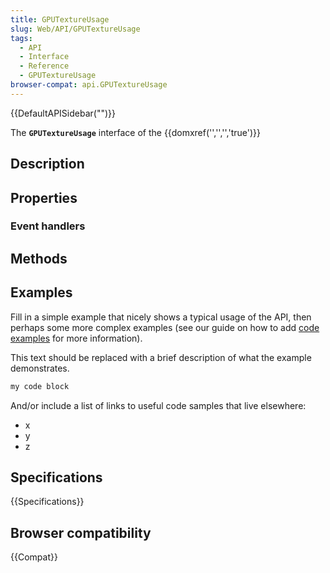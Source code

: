 ```yaml
---
title: GPUTextureUsage
slug: Web/API/GPUTextureUsage
tags:
  - API
  - Interface
  - Reference
  - GPUTextureUsage
browser-compat: api.GPUTextureUsage
---
```

{{DefaultAPISidebar("")}}

The **`GPUTextureUsage`** interface of the {{domxref('','','','true')}} 

## Description

 

## Properties



### Event handlers



## Methods



## Examples

Fill in a simple example that nicely shows a typical usage of the API, then perhaps some more complex examples (see our guide on how to add [code examples](/en-US/docs/MDN/Contribute/Structures/Code_examples) for more information).

This text should be replaced with a brief description of what the example demonstrates.

```js
my code block
```

And/or include a list of links to useful code samples that live elsewhere:

*   x
*   y
*   z

## Specifications

{{Specifications}}

## Browser compatibility

{{Compat}}

